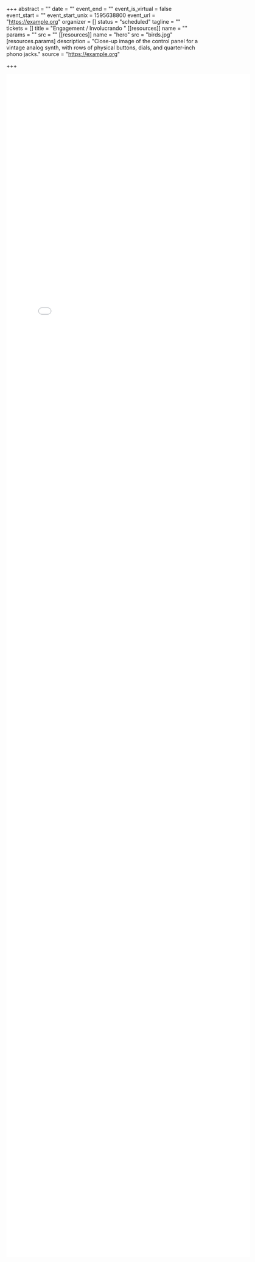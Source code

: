 +++
abstract = ""
date = ""
event_end = ""
event_is_virtual = false
event_start = ""
event_start_unix = 1595638800
event_url = "https://example.org"
organizer = []
status = "scheduled"
tagline = ""
tickets = []
title = "Engagement / Involucrando "
[[resources]]
name = ""
params = ""
src = ""
[[resources]]
name = "hero"
src = "birds.jpg"
[resources.params]
description = "Close-up image of the control panel for a vintage analog synth, with rows of physical buttons, dials, and quarter-inch phono jacks."
source = "https://example.org"

+++
<iframe src="[https://docs.google.com/forms/d/e/1FAIpQLScjQiyNSjClp4A3zT46r3s2fgoqIKcQrGuRwq6bmw_zweDeBg/viewform?embedded=true](https://docs.google.com/forms/d/e/1FAIpQLScjQiyNSjClp4A3zT46r3s2fgoqIKcQrGuRwq6bmw_zweDeBg/viewform?embedded=true "Community Engagement / Contacto con la Comunidad")" width="640" height="3109" frameborder="0" marginheight="0" marginwidth="0">Loading…</iframe>